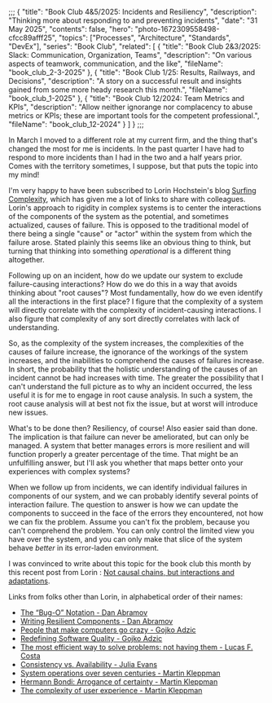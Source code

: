 ;;;
{
	"title": "Book Club 4&5/2025: Incidents and Resiliency",
	"description": "Thinking more about responding to and preventing incidents",
	"date": "31 May 2025",
	"contents": false,
	"hero": "photo-1672309558498-cfcc89afff25",
    "topics": ["Processes", "Architecture", "Standards", "DevEx"],
	"series": "Book Club",
    "related": [
		{ "title": "Book Club 2&3/2025: Slack: Communication, Organization, Teams", "description": "On various aspects of teamwork, communication, and the like", "fileName": "book_club_2-3-2025" },
		{ "title": "Book Club 1/25: Results, Railways, and Decisions", "description": "A story on a successful result and insights gained from some more heady research this month.", "fileName": "book_club_1-2025" },
		{ "title": "Book Club 12/2024: Team Metrics and KPIs", "description": "Allow neither ignorange nor complacency to abuse metrics or KPIs; these are important tools for the competent professional.", "fileName": "book_club_12-2024" }
	]
}
;;;

In March I moved to a different role at my current firm, and the thing that's changed the most for me is incidents. In the past quarter I have had to respond to more incidents than I had in the two and a half years prior. Comes with the territory sometimes, I suppose, but that puts the topic into my mind!

I'm very happy to have been subscribed to Lorin Hochstein's blog [Surfing Complexity](https://surfingcomplexity.blog/), which has given me a lot of links to share with colleagues. Lorin's approach to rigidity in complex systems is to center the interactions of the components of the system as the potential, and sometimes actualized, causes of failure. This is opposed to the traditional model of there being a single "cause" or "actor" within the system from which the failure arose. Stated plainly this seems like an obvious thing to think, but turning that thinking into something _operational_ is a different thing altogether.

Following up on an incident, how do we update our system to exclude failure-causing interactions? How do we do this in a way that avoids thinking about "root causes"? Most fundamentally, how do we even identify all the interactions in the first place? I figure that the complexity of a system will directly correlate with the complexity of incident-causing interactions. I also figure that complexity of any sort directly correlates with lack of understanding.

So, as the complexity of the system increases, the complexities of the causes of failure increase, the ignorance of the workings of the system increases, and the inabilities to comprehend the causes of failures increase. In short, the probability that the holistic understanding of the causes of an incident cannot be had increases with time. The greater the possibility that I can't understand the full picture as to why an incident occurred, the less useful it is for me to engage in root cause analysis. In such a system, the root cause analysis will at best not fix the issue, but at worst will introduce new issues.

What's to be done then? Resiliency, of course! Also easier said than done. The implication is that failure can never be ameliorated, but can only be managed. A system that better manages errors is more resilient and will function properly a greater percentage of the time. That might be an unfulfilling answer, but I'll ask you whether that maps better onto your experiences with complex systems?

When we follow up from incidents, we can identify individual failures in components of our system, and we can probably identify several points of interaction failure. The question to answer is how we can update the components to succeed in the face of the errors they encountered, not how we can fix the problem. Assume you can't fix the problem, because you can't comprehend the problem. You can only control the limited view you have over the system, and you can only make that slice of the system behave _better_ in its error-laden environment.

I was convinced to write about this topic for the book club this month by this recent post from Lorin : [Not causal chains, but interactions and adaptations](https://surfingcomplexity.blog/2025/05/19/not-causal-chains-but-interactions-and-adaptations/).

Links from folks other than Lorin, in alphabetical order of their names:

* [The “Bug-O” Notation - Dan Abramov](https://overreacted.io/the-bug-o-notation/)
* [Writing Resilient Components - Dan Abramov](https://overreacted.io/writing-resilient-components/)
* [People that make computers go crazy - Gojko Adzic](https://gojko.net/2017/12/08/people-making-computers-crazy.html)
* [Redefining Software Quality - Gojko Adzic](https://gojko.net/2012/05/08/redefining-software-quality/)
* [The most efficient way to solve problems: not having them - Lucas F. Costa](https://lucasfcosta.com/2020/09/05/not-having-problems.html)
* [Consistency vs. Availability - Julia Evans](https://jvns.ca/blog/2016/10/21/consistency-vs-availability/)
* [System operations over seven centuries - Martin Kleppman](https://martin.kleppmann.com/2013/08/12/system-operations-over-seven-centuries.html)
* [Hermann Bondi: Arrogance of certainty - Martin Kleppman](https://martin.kleppmann.com/2008/06/10/hermann-bondi-arrogance-of-certainty.html)
* [The complexity of user experience - Martin Kleppman](https://martin.kleppmann.com/2012/10/08/complexity-of-user-experience.html)
